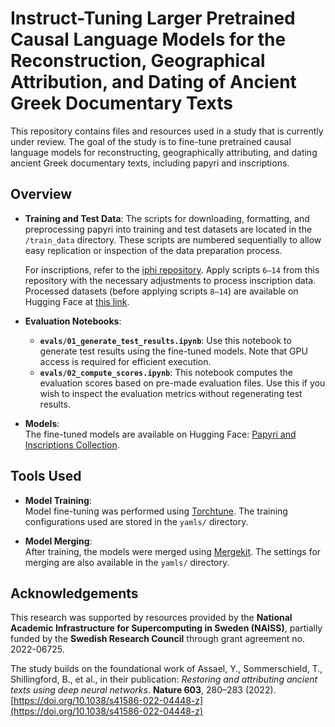 # Instruct-Tuning Larger Pretrained Causal Language Models for the Reconstruction, Geographical Attribution, and Dating of Ancient Greek Documentary Texts

This repository contains files and resources used in a study that is currently under review. The goal of the study is to fine-tune pretrained causal language models for reconstructing, geographically attributing, and dating ancient Greek documentary texts, including papyri and inscriptions.

## Overview

- **Training and Test Data**: 
  The scripts for downloading, formatting, and preprocessing papyri into training and test datasets are located in the `/train_data` directory. These scripts are numbered sequentially to allow easy replication or inspection of the data preparation process.

  For inscriptions, refer to the [iphi repository](https://github.com/sommerschield/iphi). Apply scripts `6–14` from this repository with the necessary adjustments to process inscription data. Processed datasets (before applying scripts `8–14`) are available on Hugging Face at [this link](https://huggingface.co/collections/Ericu950/papyri-and-inscriptions-66ed3af86b665725dcc28ca5).

- **Evaluation Notebooks**: 
  - **`evals/01_generate_test_results.ipynb`**: Use this notebook to generate test results using the fine-tuned models. Note that GPU access is required for efficient execution.
  - **`evals/02_compute_scores.ipynb`**: This notebook computes the evaluation scores based on pre-made evaluation files. Use this if you wish to inspect the evaluation metrics without regenerating test results.

- **Models**:  
  The fine-tuned models are available on Hugging Face: [Papyri and Inscriptions Collection](https://huggingface.co/collections/Ericu950/papyri-and-inscriptions-66ed3af86b665725dcc28ca5).

## Tools Used

- **Model Training**:  
  Model fine-tuning was performed using [Torchtune](https://github.com/pytorch/torchtune). The training configurations used are stored in the `yamls/` directory.

- **Model Merging**:  
  After training, the models were merged using [Mergekit](https://github.com/arcee-ai/mergekit). The settings for merging are also available in the `yamls/` directory.


## Acknowledgements

This research was supported by resources provided by the **National Academic Infrastructure for Supercomputing in Sweden (NAISS)**, partially funded by the **Swedish Research Council** through grant agreement no. 2022-06725.

The study builds on the foundational work of Assael, Y., Sommerschield, T., Shillingford, B., et al., in their publication: *Restoring and attributing ancient texts using deep neural networks*. **Nature 603**, 280–283 (2022). [https://doi.org/10.1038/s41586-022-04448-z](https://doi.org/10.1038/s41586-022-04448-z)
